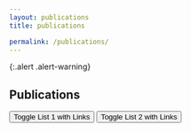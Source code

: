 ```yaml
---
layout: publications
title: publications

permalink: /publications/
---
```


{:.alert .alert-warning}

<!-- This is a default page. See [configuration]({{ '/docs/configuration/' | relative_url }}) to learn more about **pages**.

To remove this page, you need to:

- Remove `pages/about.md`
- Update `_data/navigation.yml` to remove the link to this page from the top navigation. -->

## Publications

<div>
    <button id="toggleButton1">Toggle List 1 with Links</button>
    <button id="toggleButton2">Toggle List 2 with Links</button>
</div>

<ul id="listToToggle1" style="display: none;">
    <li><a href="https://example.com/link1">First linked item of list 1</a></li>
    <li><a href="https://example.com/link2">Second linked item of list 1</a></li>
    <li><a href="https://example.com/link3">Third linked item of list 1</a></li>
</ul>

<ul id="listToToggle2" style="display: none;">
    <li><a href="https://example.com/link4">First linked item of list 2</a></li>
    <li><a href="https://example.com/link5">Second linked item of list 2</a></li>
    <li><a href="https://example.com/link6">Third linked item of list 2</a></li>
</ul>

<script>
document.getElementById("toggleButton1").addEventListener("click", function() {
    var list1 = document.getElementById("listToToggle1");
    var list2 = document.getElementById("listToToggle2");
    list1.style.display = "block";
    list2.style.display = "none";
});

document.getElementById("toggleButton2").addEventListener("click", function() {
    var list1 = document.getElementById("listToToggle1");
    var list2 = document.getElementById("listToToggle2");
    list1.style.display = "none";
    list2.style.display = "block";
});
</script>

 

